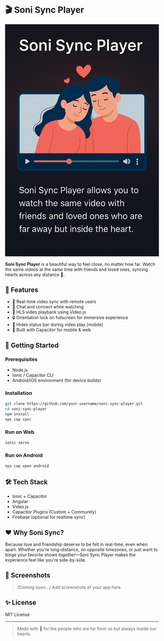 
# 🎬 Soni Sync Player

![Soni Sync Player Banner](./imgs/Soni_Sync_Player.png)

**Soni Sync Player** is a beautiful way to feel close, no matter how far. Watch the same videos at the same time with friends and loved ones, syncing hearts across any distance 💖.

## 🌟 Features

- 🔁 Real-time video sync with remote users
- 💬 Chat and connect while watching
- 🎥 HLS video playback using Video.js
- 🔒 Orientation lock on fullscreen for immersive experience
- 📴 Hides status bar during video play (mobile)
- 📱 Built with Capacitor for mobile & web

## 🚀 Getting Started

### Prerequisites

- Node.js
- Ionic / Capacitor CLI
- Android/iOS environment (for device builds)

### Installation

```bash
git clone https://github.com/your-username/soni-sync-player.git
cd soni-sync-player
npm install
npx cap sync
```

### Run on Web

```bash
ionic serve
```

### Run on Android

```bash
npx cap open android
```

## 🛠 Tech Stack

- Ionic + Capacitor
- Angular
- Video.js
- Capacitor Plugins (Custom + Community)
- Firebase (optional for realtime sync)

## ❤️ Why Soni Sync?

Because love and friendship deserve to be felt in real-time, even when apart. Whether you're long-distance, on opposite timezones, or just want to binge your favorite shows *together*—Soni Sync Player makes the experience feel like you're side-by-side.

## 📸 Screenshots

> _(Coming soon...)_ Add screenshots of your app here.

## ✨ License

MIT License

---

> Made with 💖 for the people who are far from us but always inside our hearts.
